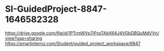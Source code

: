 # SI-GuidedProject-8847-1646582328
https://drive.google.com/file/d/1PTrmWVp7jPxsTAbX64J4VGbDBQuMdVVn/view?usp=sharing
https://smartinternz.com/Student/guided_project_workspace/8847

